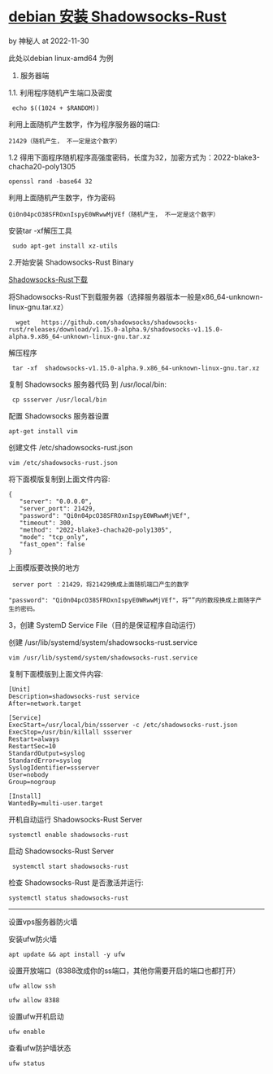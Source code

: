 # [debian 安装 Shadowsocks-Rust](http://www.gonewto.com/?post/d4rnsx)

by 神秘人 at 2022-11-30

此处以debian linux-amd64 为例

1. 服务器端

1.1. 利用程序随机产生端口及密度

```
 echo $((1024 + $RANDOM))
```

利用上面随机产生数字，作为程序服务器的端口:

```
21429（随机产生， 不一定是这个数字）
```

1.2 得用下面程序随机程序高强度密码，长度为32，加密方式为：2022-blake3-chacha20-poly1305

```
openssl rand -base64 32
```

利用上面随机产生数字，作为密码

```
Qi0n04pcO38SFROxnIspyE0WRwwMjVEf（随机产生， 不一定是这个数字）
```

安装tar -xf解压工具

```
 sudo apt-get install xz-utils
```

2.开始安装 Shadowsocks-Rust Binary

[Shadowsocks-Rust下载](https://github.com/shadowsocks/shadowsocks-rust/releases)

将Shadowsocks-Rust下到载服务器（选择服务器版本一般是x86_64-unknown-linux-gnu.tar.xz）

```
  wget   https://github.com/shadowsocks/shadowsocks-rust/releases/download/v1.15.0-alpha.9/shadowsocks-v1.15.0-alpha.9.x86_64-unknown-linux-gnu.tar.xz
```

解压程序

```
 tar -xf  shadowsocks-v1.15.0-alpha.9.x86_64-unknown-linux-gnu.tar.xz
```

复制 Shadowsocks 服务器代码 到 /usr/local/bin:

```
 cp ssserver /usr/local/bin
```

配置 Shadowsocks 服务器设置

```
apt-get install vim 
```

创建文件 /etc/shadowsocks-rust.json

```
vim /etc/shadowsocks-rust.json
```

将下面模版复制到上面文件内容:

```
{
   "server": "0.0.0.0",
   "server_port": 21429,
   "password": "Qi0n04pcO38SFROxnIspyE0WRwwMjVEf",
   "timeout": 300,
   "method": "2022-blake3-chacha20-poly1305",
   "mode": "tcp_only",
   "fast_open": false
}
```

上面模版要改换的地方

```
 server port ：21429，将21429换成上面随机端口产生的数字

"password": "Qi0n04pcO38SFROxnIspyE0WRwwMjVEf"，将“”内的数段换成上面随字产生的密码。
```

3，创建 SystemD Service File（目的是保证程序自动运行）

创建 /usr/lib/systemd/system/shadowsocks-rust.service

```
vim /usr/lib/systemd/system/shadowsocks-rust.service
```

复制下面模版到上面文件内容:

```
[Unit]
Description=shadowsocks-rust service
After=network.target

[Service]
ExecStart=/usr/local/bin/ssserver -c /etc/shadowsocks-rust.json
ExecStop=/usr/bin/killall ssserver
Restart=always
RestartSec=10
StandardOutput=syslog
StandardError=syslog
SyslogIdentifier=ssserver
User=nobody
Group=nogroup

[Install]
WantedBy=multi-user.target
```

开机自动运行 Shadowsocks-Rust Server

```
systemctl enable shadowsocks-rust
```

启动 Shadowsocks-Rust Server

```
 systemctl start shadowsocks-rust
```

检查 Shadowsocks-Rust 是否激活并运行:

```
systemctl status shadowsocks-rust
```

---

设置vps服务器防火墙

安装ufw防火墙

```
apt update && apt install -y ufw
```

设置开放端口（8388改成你的ss端口，其他你需要开启的端口也都打开）

```
ufw allow ssh

ufw allow 8388
```

设置ufw开机启动

```
ufw enable
```

查看ufw防护墙状态

```
ufw status
```